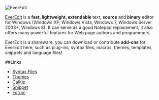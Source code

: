 ![EverEdit](http://www.everedit.net/wp-content/themes/everedit/images/eesc5.jpg)

[EverEdit](http://www.everedit.net) is a **fast, lightweight, extendable** text, **source** and **binary** editor for Windows (Windows XP, Windows Vista, Windows 7, Windows Server 2003+, Windows 8). It can serve as a good Notepad replacement, it also offers many powerful features for Web page authors and programmers.

EverEdit is a shareware, you can download or contribute **add-ons** for EverEdit here, such as plug-ins, syntax files, macros, themes, templates, snippets and language files!

##Links
* [Syntax Files](https://github.com/everedit/addons/tree/master/syntax)
* [Themes](https://github.com/everedit/addons/tree/master/theme)
* [Calltip](https://github.com/everedit/addons/tree/master/calltip)
* [Snippet](https://github.com/everedit/addons/tree/master/snippet)
* [Forum](http://forum.everedit.net)
